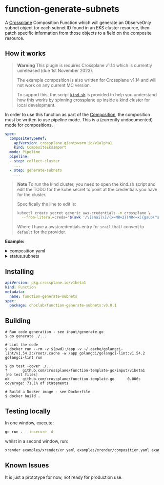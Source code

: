 # function-generate-subnets

A [Crossplane] Composition Function which will generate an ObserveOnly subnet
object for each subnet ID found in an EKS cluster resource, then patch specific
information from those objects to a field on the composite resource.

## How it works

> **Warning**
> This plugin is requires Crossplane v1.14 which is currently unreleased
> (due 1st November 2023).
>
> The example composition is also written for Crossplane v1.14 and will
> not work on any current MC version.
> 
> To support this, the script [`kind.sh`](./kind.sh) is provided to
> help you understand how this works by spinning crossplane up inside a
> kind cluster for local development.

In order to use this function as part of the [Composition], the composition 
must be written to use pipeline mode. This is a (currently undocumented)
mode for compositions.

```yaml
spec:
  compositeTypeRef:
    apiVersion: crossplane.giantswarm.io/v1alpha1
    kind: CompositeEksImport
  mode: Pipeline
  pipeline:
  - step: collect-cluster
    ...
  - step: generate-subnets
    ...
```

> **Note**
> To run the kind cluster, you need to open the kind.sh script and
> edit the TODO for the kube secret to point at the credentials you have for
> the cluster.
>
> Specifically the line to edit is:
>
> ```bash
> kubectl create secret generic aws-credentials -n crossplane \
>   --from-literal=creds="$(awk '/\[snail\]/{x=NR+2}(NR<=x){gsub("snail", "default"); print}' ~/.aws/credentials)"
> ```
>
> Where I have a aws/credentials entry for `snail` that I convert to `default` for the provider.

**Example:**

<details>

<summary>composition.yaml</summary>

```yaml
  - step: generate-subnets
    functionRef:
      name: function-generate-subnets
    input:
      apiVersion: generator.fn.giantswarm.io
      kind: Subnet
      metadata:
        namespace: crossplane
      spec:
        clusterRef: eks-cluster
        patchTo: status.subnets
```

</details>

<details>

<summary>status.subnets</summary>

```yaml
    subnets:
    - availabilityZone: eu-central-1c
      cidrBlock: 192.168.128.0/19
      id: subnet-11111111111111111
      ipv6CidrBlock: ""
      isIpV6: false
      isPublic: false
      tags: {}
    - availabilityZone: eu-central-1b
      cidrBlock: 192.168.64.0/19
      id: subnet-22222222222222222
      ipv6CidrBlock: ""
      isIpV6: false
      isPublic: true
      tags: {}
    - availabilityZone: eu-central-1b
      cidrBlock: 192.168.160.0/19
      id: subnet-33333333333333333
      ipv6CidrBlock: ""
      isIpV6: false
      isPublic: false
      tags: {}
    - availabilityZone: eu-central-1a
      cidrBlock: 192.168.96.0/19
      id: subnet-44444444444444444
      ipv6CidrBlock: ""
      isIpV6: false
      isPublic: false
      tags: {}
    - availabilityZone: eu-central-1c
      cidrBlock: 192.168.32.0/19
      id: subnet-555555555555555555
      ipv6CidrBlock: ""
      isIpV6: false
      isPublic: true
      tags: {}
    - availabilityZone: eu-central-1a
      cidrBlock: 192.168.0.0/19
      id: subnet-6666666666666666666
      ipv6CidrBlock: ""
      isIpV6: false
      isPublic: true
      tags: {}
```

</details>

## Installing

```yaml
apiVersion: pkg.crossplane.io/v1beta1
kind: Function
metadata:
  name: function-generate-subnets
spec:
  package: choclab/function-generate-subnets:v0.0.1
```

## Building

```shell
# Run code generation - see input/generate.go
$ go generate ./...

# Lint the code
$ docker run --rm -v $(pwd):/app -v ~/.cache/golangci-lint/v1.54.2:/root/.cache -w /app golangci/golangci-lint:v1.54.2 golangci-lint run

$ go test -cover ./...
?       github.com/crossplane/function-template-go/input/v1beta1        [no test files]
ok      github.com/crossplane/function-template-go      0.006s  coverage: 71.1% of statements

# Build a Docker image - see Dockerfile
$ docker build .
```

## Testing locally

In one window, execute:

```bash
go run . --insecure -d
```

whilst in a second window, run:

```bash
xrender examples/xrender/xr.yaml examples/xrender/composition.yaml examples/xrender/functions.yaml -o examples/xrender/observed.yaml
```

## Known Issues

It is just a prototype for now, not ready for production use.

[Crossplane]: https://crossplane.io
[Composition]: https://docs.crossplane.io/v1.13/concepts/compositions
[RunFunctionRequest]: https://github.com/crossplane/function-sdk-go/blob/a4ada4f934f6f8d3f9018581199c6c71e0343d13/proto/v1beta1/run_function.proto#L36

